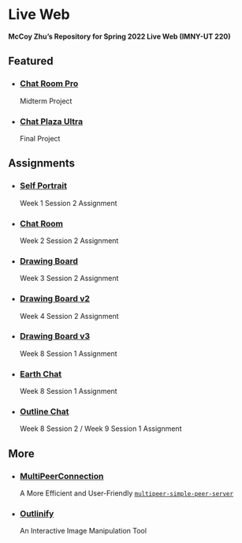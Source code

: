 # Live Web

**McCoy Zhu’s Repository for Spring 2022 Live Web (IMNY-UT 220)**

## Featured

- ### [Chat Room Pro](https://github.com/zhumingcheng697/Live-Web/tree/main/chat-room-pro)

  Midterm Project

- ### [Chat Plaza Ultra](https://github.com/zhumingcheng697/Live-Web/tree/main/chat-plaza-ultra)

  Final Project

## Assignments

- ### [Self Portrait](https://github.com/zhumingcheng697/Live-Web/tree/main/self-portrait)

  Week 1 Session 2 Assignment

- ### [Chat Room](https://github.com/zhumingcheng697/Live-Web/tree/main/chat-room)

  Week 2 Session 2 Assignment

- ### [Drawing Board](https://github.com/zhumingcheng697/Live-Web/tree/main/drawing-board)

  Week 3 Session 2 Assignment

- ### [Drawing Board v2](https://github.com/zhumingcheng697/Live-Web/tree/main/drawing-board-v2)

  Week 4 Session 2 Assignment

- ### [Drawing Board v3](https://github.com/zhumingcheng697/Live-Web/tree/main/drawing-board-v3)

  Week 8 Session 1 Assignment

- ### [Earth Chat](https://github.com/zhumingcheng697/Live-Web/tree/main/earth-chat)

  Week 8 Session 1 Assignment

- ### [Outline Chat](https://github.com/zhumingcheng697/Live-Web/tree/main/outline-chat)

  Week 8 Session 2 / Week 9 Session 1 Assignment

## More

- ### [MultiPeerConnection](https://github.com/zhumingcheng697/MultiPeerConnection)

  A More Efficient and User-Friendly [`multipeer-simple-peer-server`](https://github.com/vanevery/multipeer-simple-peer-server)

- ### [Outlinify](https://github.com/zhumingcheng697/Live-Web/tree/main/outlinify)

  An Interactive Image Manipulation Tool

